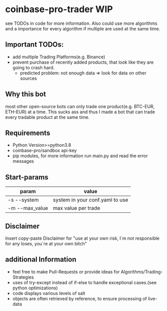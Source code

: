 # coinbase-pro-trader WIP
see TODOs in code for more information.
Also could use more algorithms and a importance for every algorithm if multiple are used at the same time.
## Important TODOs:
* add multiple Trading Platforms(e.g. Binance)
* prevent purchase of recently added products, that look like they are going to crash hard.
    * predicted problem: not enough data => look for data on other sources

## Why this bot
most other open-source bots can only trade one product(e.g. BTC-EUR, ETH-EUR) at a time.
This sucks ass and thus I made a bot that can trade every tradable product at the same time.

## Requirements
* Python Version>=python3.8
* coinbase-pro/sandbox api-key
* pip modules, for more information run main.py and read the error messages

## Start-params
param | value
------------ | -------------
-s --system | system in your conf.yaml to use
-m --max_value | max value per trade


## Disclaimer
Insert copy-paste Disclaimer for "use at your own risk, I´m not responsible for any loses, you´re at your own bitch"

## additional Information
* feel free to make Pull-Requests or provide ideas for Algorithms/Trading-Strategies
* uses of try-except instead of if-else to handle exceptional cases.(see python optimizations)
* code displays various levels of salt
* objects are often retrieved by reference, to ensure processing of live-data

